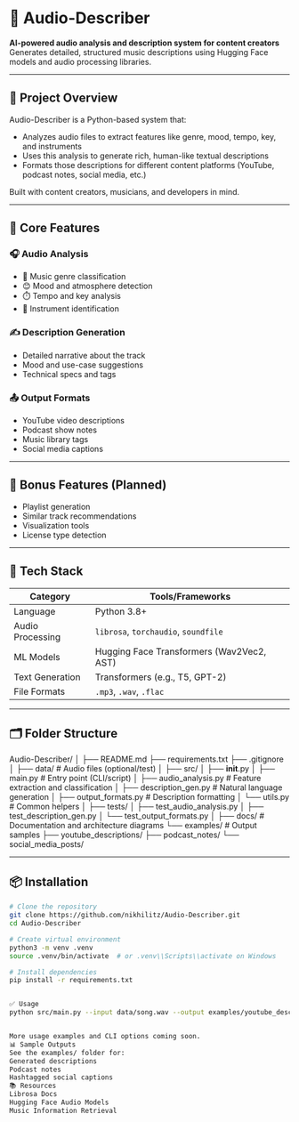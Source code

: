 # 🎵 Audio-Describer

**AI-powered audio analysis and description system for content creators**  
Generates detailed, structured music descriptions using Hugging Face models and audio processing libraries.

---

## 📌 Project Overview

Audio-Describer is a Python-based system that:
- Analyzes audio files to extract features like genre, mood, tempo, key, and instruments
- Uses this analysis to generate rich, human-like textual descriptions
- Formats those descriptions for different content platforms (YouTube, podcast notes, social media, etc.)

Built with content creators, musicians, and developers in mind.

---

## 🚀 Core Features

### 🎧 Audio Analysis
- 🎼 Music genre classification
- 😊 Mood and atmosphere detection
- ⏱️ Tempo and key analysis
- 🥁 Instrument identification

### ✍️ Description Generation
- Detailed narrative about the track
- Mood and use-case suggestions
- Technical specs and tags

### 📤 Output Formats
- YouTube video descriptions
- Podcast show notes
- Music library tags
- Social media captions

---

## 🌟 Bonus Features (Planned)
- Playlist generation
- Similar track recommendations
- Visualization tools
- License type detection

---

## 🧰 Tech Stack

| Category            | Tools/Frameworks                         |
|---------------------|------------------------------------------|
| Language            | Python 3.8+                              |
| Audio Processing    | `librosa`, `torchaudio`, `soundfile`    |
| ML Models           | Hugging Face Transformers (Wav2Vec2, AST)|
| Text Generation     | Transformers (e.g., T5, GPT-2)           |
| File Formats        | `.mp3`, `.wav`, `.flac`                  |

---

## 🗂️ Folder Structure

Audio-Describer/
│
├── README.md
├── requirements.txt
├── .gitignore
│
├── data/                      # Audio files (optional/test)
│
├── src/
│   ├── __init__.py
│   ├── main.py               # Entry point (CLI/script)
│   ├── audio_analysis.py     # Feature extraction and classification
│   ├── description_gen.py    # Natural language generation
│   ├── output_formats.py     # Description formatting
│   └── utils.py              # Common helpers
│
├── tests/
│   ├── test_audio_analysis.py
│   ├── test_description_gen.py
│   └── test_output_formats.py
│
├── docs/                     # Documentation and architecture diagrams
└── examples/                 # Output samples
    ├── youtube_descriptions/
    ├── podcast_notes/
    └── social_media_posts/


---

## 📦 Installation

```bash
# Clone the repository
git clone https://github.com/nikhilitz/Audio-Describer.git
cd Audio-Describer

# Create virtual environment
python3 -m venv .venv
source .venv/bin/activate  # or .venv\\Scripts\\activate on Windows

# Install dependencies
pip install -r requirements.txt


✅ Usage
python src/main.py --input data/song.wav --output examples/youtube_descriptions/


More usage examples and CLI options coming soon.
📊 Sample Outputs
See the examples/ folder for:
Generated descriptions
Podcast notes
Hashtagged social captions
📚 Resources
Librosa Docs
Hugging Face Audio Models
Music Information Retrieval
